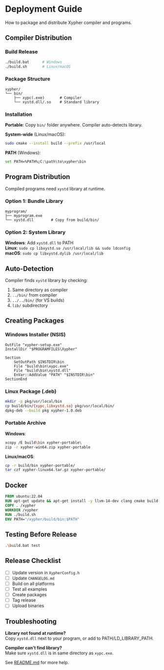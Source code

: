 # Deployment Guide

How to package and distribute Xypher compiler and programs.

## Compiler Distribution

### Build Release

```bash
./build.bat      # Windows
./build.sh       # Linux/macOS
```

### Package Structure

```
xypher/
└── bin/
    ├── xypc(.exe)       # Compiler
    └── xystd.dll/.so    # Standard library
```

### Installation

**Portable**: Copy `bin/` folder anywhere. Compiler auto-detects library.

**System-wide** (Linux/macOS):
```bash
sudo cmake --install build --prefix /usr/local
```

**PATH** (Windows):
```bash
set PATH=%PATH%;C:\path\to\xypher\bin
```

## Program Distribution

Compiled programs need `xystd` library at runtime.

### Option 1: Bundle Library

```
myprogram/
├── myprogram.exe
└── xystd.dll        # Copy from build/bin/
```

### Option 2: System Library

**Windows**: Add `xystd.dll` to PATH  
**Linux**: `sudo cp libxystd.so /usr/local/lib && sudo ldconfig`  
**macOS**: `sudo cp libxystd.dylib /usr/local/lib`

## Auto-Detection

Compiler finds `xystd` library by checking:
1. Same directory as compiler
2. `../bin/` from compiler
3. `../../bin/` (for VS builds)
4. `lib/` subdirectory

## Creating Packages

### Windows Installer (NSIS)

```nsis
OutFile "xypher-setup.exe"
InstallDir "$PROGRAMFILES\Xypher"

Section
    SetOutPath $INSTDIR\bin
    File "build\bin\xypc.exe"
    File "build\bin\xystd.dll"
    EnVar::AddValue "PATH" "$INSTDIR\bin"
SectionEnd
```

### Linux Package (.deb)

```bash
mkdir -p pkg/usr/local/bin
cp build/bin/{xypc,libxystd.so} pkg/usr/local/bin/
dpkg-deb --build pkg xypher-1.0.deb
```

### Portable Archive

**Windows**:
```bash
xcopy /E build\bin xypher-portable\
zip -r xypher-win64.zip xypher-portable
```

**Linux/macOS**:
```bash
cp -r build/bin xypher-portable/
tar czf xypher-linux64.tar.gz xypher-portable/
```

## Docker

```dockerfile
FROM ubuntu:22.04
RUN apt-get update && apt-get install -y llvm-14-dev clang cmake build-essential
COPY . /xypher
WORKDIR /xypher
RUN ./build.sh
ENV PATH="/xypher/build/bin:$PATH"
```

## Testing Before Release

```bash
.\build.bat test
```

## Release Checklist

- [ ] Update version in `XypherConfig.h`
- [ ] Update `CHANGELOG.md`
- [ ] Build on all platforms
- [ ] Test all examples
- [ ] Create packages
- [ ] Tag release
- [ ] Upload binaries

## Troubleshooting

**Library not found at runtime?**  
Copy `xystd.dll` next to your program, or add to PATH/LD_LIBRARY_PATH.

**Compiler can't find library?**  
Make sure `xystd.dll` is in same directory as `xypc.exe`.

See [README.md](README.md) for more help.
